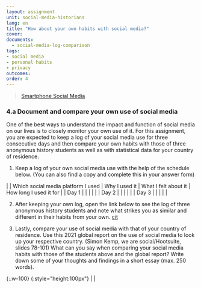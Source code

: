 ```yaml
---
layout: assignment
unit: social-media-historians
lang: en
title: "How about your own habits with social media?"
cover:
documents:
  - social-media-log-comparison
tags:
- social media
- personal habits
- privacy
outcomes:
order: 4
---
```


<blockquote class="imgur-embed-pub" lang="en" data-id="dqSRAaT"  ><a href="//imgur.com/dqSRAaT" class="toto">Smartphone Social Media</a></blockquote><script async src="//s.imgur.com/min/embed.js" charset="utf-8"></script>

<!-- more -->
<!-- briefing-student -->

### 4.a Document and compare your own use of social media
<!-- section-contents -->
One of the best ways to understand the impact and function of social media on our lives is to closely monitor your own use of it. For this assignment, you are expected to keep a log of your social media use for three consecutive days and then compare your own habits with those of three anonymous history students as well as with statistical data for your country of residence.

1. Keep a log of your own social media use with the help of the schedule below. (You can also find a copy and complete this in your answer form)

| | Which social media platform I used | Why I used it | What I felt about it | How long I used it for |
| Day&nbsp;1 | | | | |
| Day&nbsp;2 | | | | |
| Day&nbsp;3 | | | | |

2. After keeping your own log, open the link below to see the log of three  anonymous history students and note what strikes you as similar and different in their habits from your own.
[cit](social-media-log-comparison)

3. Lastly, compare your use of social media with that of your country of residence. Use this 2021 global report on the use of social media to look up your respective country. (Simon Kemp, we are social/Hootsuite, slides 78-101)
What can you say when comparing your social media habits with those of the students above and the global report? Write down some of your thoughts and findings in a short essay (max. 250 words).

{:.w-100}
{:style="height:100px"}
| |


<!-- briefing-teacher -->
